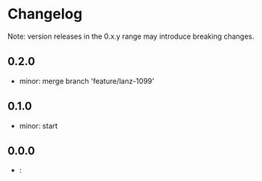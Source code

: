 # Changelog
Note: version releases in the 0.x.y range may introduce breaking changes.

## 0.2.0

- minor:  merge branch 'feature/lanz-1099'

## 0.1.0

- minor: start 

## 0.0.0

- : 
